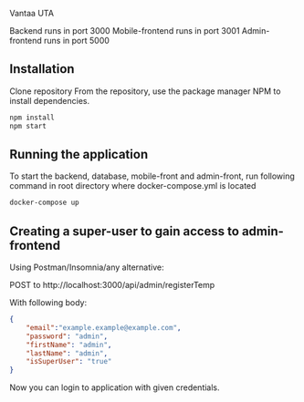 Vantaa UTA

Backend runs in port 3000
Mobile-frontend runs in port 3001
Admin-frontend runs in port 5000
## Installation

Clone repository
From the repository, use the package manager NPM to install dependencies.
```bash
npm install
npm start
```

## Running the application
To start the backend, database, mobile-front and admin-front,
run following command in root directory where docker-compose.yml is located
```bash
docker-compose up
```

## Creating a super-user to gain access to admin-frontend
Using Postman/Insomnia/any alternative:

POST to http://localhost:3000/api/admin/registerTemp

With following body:
```json
{
	"email":"example.example@example.com",
	"password": "admin",
	"firstName": "admin",
	"lastName": "admin",
	"isSuperUser": "true"
}
```
Now you can login to application with given credentials.





